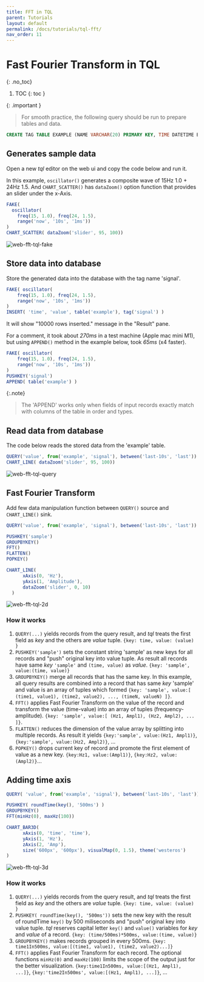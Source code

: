 ```yaml
---
title: FFT in TQL
parent: Tutorials
layout: default
permalink: /docs/tutorials/tql-fft/
nav_order: 11
---
```


# Fast Fourier Transform in TQL
{: .no_toc}

1. TOC
{: toc }

{: .important }
> For smooth practice, the following query should be run to prepare tables and data.
```sql
CREATE TAG TABLE EXAMPLE (NAME VARCHAR(20) PRIMARY KEY, TIME DATETIME BASETIME, VALUE DOUBLE SUMMARIZED);
```
>

## Generates sample data

Open a new *tql* editor on the web ui and copy the code below and run it.

In this example, `oscillator()` generates a composite wave of 15Hz 1.0 + 24Hz 1.5.
And `CHART_SCATTER()` has `dataZoom()` option function that provides an slider under the x-Axis.

```js
FAKE( 
  oscillator(
    freq(15, 1.0), freq(24, 1.5),
    range('now', '10s', '1ms')) 
)
CHART_SCATTER( dataZoom('slider', 95, 100))
```

![web-fft-tql-fake](/assets/img/web-fft-tql-fake.jpg)

## Store data into database

Store the generated data into the database with the tag name 'signal'.

```js
FAKE( oscillator(
    freq(15, 1.0), freq(24, 1.5),
    range('now', '10s', '1ms')) 
)
INSERT( 'time', 'value', table('example'), tag('signal') )
```

It will show "10000 rows inserted." message in the "Result" pane.

For a comment, it took about *270ms* in a test machine (Apple mac mini M1), but using `APPEND()` method in the example below, took *65ms* (x4 faster).

```js
FAKE( oscillator(
    freq(15, 1.0), freq(24, 1.5),
    range('now', '10s', '1ms')) 
)
PUSHKEY('signal')
APPEND( table('example') )
```

{:.note}
> The 'APPEND' works only when fields of input records exactly match with columns of the table in order and types.

## Read data from database

The code below reads the stored data from the 'example' table.

```js
QUERY('value', from('example', 'signal'), between('last-10s', 'last'))
CHART_LINE( dataZoom('slider', 95, 100))
```

![web-fft-tql-query](/assets/img/web-fft-tql-query.jpg)

## Fast Fourier Transform

Add few data manipulation function between `QUERY()` source and `CHART_LINE()` sink.

```js
QUERY('value', from('example', 'signal'), between('last-10s', 'last'))

PUSHKEY('sample')
GROUPBYKEY()
FFT()
FLATTEN()
POPKEY()

CHART_LINE(
      xAxis(0, 'Hz'),
      yAxis(1, 'Amplitude'),
      dataZoom('slider', 0, 10) 
  )
```

![web-fft-tql-2d](/assets/img/web-fft-tql-2d.jpg)

### How it works

1. `QUERY(...)` yields records from the query result, and *tql* treats the first field as *key* and the others are *value* tuple. `{key: time, value: (value) }`
2. `PUSHKEY('sample')` sets the constant string 'sample' as new keys for all records and "push" original key into value tuple. As result all records have same *key* `'sample'` and `(time, value)` as *value*. `{key: 'sample', value:(time, value)}`
3. `GROUPBYKEY()` merge all records that has the same key. In this example, all query results are combined into a record that has same *key* 'sample' and value is an array of tuples which formed `{key: 'sample', value:[ (time1, value1), (time2, value2), ..., (timeN, valueN) ]}`.
4. `FFT()` applies Fast Fourier Transform on the value of the record and transform the value (time-value) into an array of tuples (frequency-amplitude). `{key: 'sample', value:[ (Hz1, Ampl1), (Hz2, Ampl2), ... ]}`.
5. `FLATTEN()` reduces the dimension of the value array by splitting into multiple records. As result it yields `{key:'sample', value:(Hz1, Ampl1)}`, `{key:'sample', value:(Hz2, Ampl2)}`, ...
6. `POPKEY()` drops current key of record and promote the first element of value as a new key. `{key:Hz1, value:(Ampl1)}`, `{key:Hz2, value:(Ampl2)}`...


## Adding time axis

```js
QUERY( 'value', from('example', 'signal'), between('last-10s', 'last'))

PUSHKEY( roundTime(key(), '500ms') )
GROUPBYKEY()
FFT(minHz(0), maxHz(100))

CHART_BAR3D(
      xAxis(0, 'time', 'time'),
      yAxis(1, 'Hz'),
      zAxis(2, 'Amp'),
      size('600px', '600px'), visualMap(0, 1.5), theme('westeros')
)
```

![web-fft-tql-3d](/assets/img/web-fft-tql-3d.jpg)


### How it works

1. `QUERY(...)` yields records from the query result, and *tql* treats the first field as *key* and the others are *value* tuple. `{key: time, value: (value) }`
2. `PUSHKEY( roundTime(key(), '500ms'))` sets the new key with the result of roundTime `key()` by 500 miliseconds and "push" original key into value tuple. *tql* reserves capital letter `key()` and `value()` variables for *key* and *value* of a record. `{key: (time/500ms)*500ms, value:(time, value)}`
3. `GROUPBYKEY()` makes records grouped in every 500ms. `{key: time1In500ms, value:[(time1, value1), (time2, value2)...]}`
4. `FFT()` applies Fast Fourier Transform for each record. The optional functions `minHz(0)` and `maxHz(100)` limits the scope of the output just for the better visualization. `{key:time1In500ms, value:[(Hz1, Ampl1), ...]}`, `{key:'time2In500ms', value:[(Hz1, Ampl1), ...]}`, ...